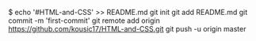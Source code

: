 $ echo '#HTML-and-CSS' >> README.md
git init
git add README.md
git commit -m 'first-commit'
git remote add origin https://github.com/kousic17/HTML-and-CSS.git
git push -u origin master
